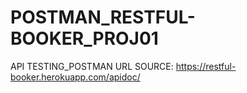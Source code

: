 # POSTMAN_RESTFUL-BOOKER_PROJ01

API TESTING_POSTMAN
URL SOURCE: https://restful-booker.herokuapp.com/apidoc/
